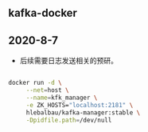 ## kafka-docker 


## 2020-8-7 
- 后续需要日志发送相关的预研。

```bash

docker run -d \
     --net=host \
     --name=kfk_manager \
     -e ZK_HOSTS="localhost:2181" \
     hlebalbau/kafka-manager:stable \
     -Dpidfile.path=/dev/null
```